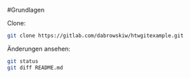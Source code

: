 #Grundlagen

Clone:
```sh
git clone https://gitlab.com/dabrowskiw/htwgitexample.git
```

Änderungen ansehen:
```sh
git status
git diff README.md
```
